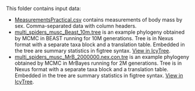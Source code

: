 This folder contains input data:

- [MeasurementsPractical.csv](MeasurementsPractical.csv) contains measurements
  of body mass by sex. Comma-separated data with column headers.
- [multi_spiders_musc_Beast_10m.tree](multi_spiders_musc_Beast_10m.tree) is an
  example phylogeny obtained by MCMC in BEAST running for 10M generations. Tree
  is in Nexus format with a separate taxa block and a translation table. 
  Embedded in the tree are summary statistics in figtree syntax.
  [View in IcyTree](https://icytree.org?url=https://raw.githubusercontent.com/naturalis/sysbio-independent-contrasts/main/data/multi_spiders_musc_Beast_10m.tree).
- [multi_spiders_musc_MrB_2000000.nex.con.tre](multi_spiders_musc_MrB_2000000.nex.con.tre)
  is an example phylogeny obtained by MCMC in MrBayes running for 2M 
  generations. Tree is in Nexus format with a separate taxa block and a 
  translation table. Embedded in the tree are summary statistics in figtree 
  syntax.
  [View in IcyTree](https://icytree.org?url=https://raw.githubusercontent.com/naturalis/sysbio-independent-contrasts/main/data/multi_spiders_musc_MrB_2000000.nex.con.tre).

